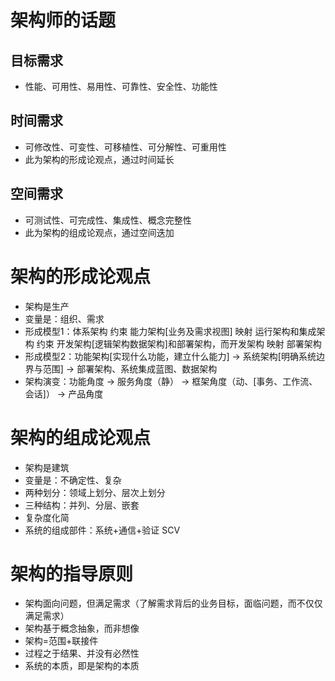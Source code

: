 架构师的话题
============

## 目标需求
- 性能、可用性、易用性、可靠性、安全性、功能性

## 时间需求
- 可修改性、可变性、可移植性、可分解性、可重用性
- 此为架构的形成论观点，通过时间延长

## 空间需求
- 可测试性、可完成性、集成性、概念完整性
- 此为架构的组成论观点，通过空间迭加



架构的形成论观点
================
- 架构是生产
- 变量是：组织、需求
- 形成模型1：体系架构 约束 能力架构[业务及需求视图] 映射 运行架构和集成架构 约束 开发架构[逻辑架构数据架构]和部署架构，而开发架构 映射 部署架构
- 形成模型2：功能架构[实现什么功能，建立什么能力] -> 系统架构[明确系统边界与范围] -> 部署架构、系统集成蓝图、数据架构
- 架构演变：功能角度 -> 服务角度（静） -> 框架角度（动、[事务、工作流、会话]） -> 产品角度



架构的组成论观点
================
- 架构是建筑
- 变量是：不确定性、复杂
- 两种划分：领域上划分、层次上划分
- 三种结构：并列、分层、嵌套
- 复杂度化简
- 系统的组成部件：系统+通信+验证 SCV



架构的指导原则
==============
- 架构面向问题，但满足需求（了解需求背后的业务目标，面临问题，而不仅仅满足需求）
- 架构基于概念抽象，而非想像
- 架构=范围+联接件
- 过程之于结果、并没有必然性
- 系统的本质，即是架构的本质


